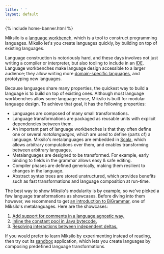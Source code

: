 ```yaml
---
title: ' '
layout: default
---
```


{% include home-banner.html %}

Miksilo is a [language workbench](https://en.wikipedia.org/wiki/Language_workbench), which is a tool to construct programming languages. Miksilo let's you create languages quickly, by building on top of existing languages.

Language construction is notoriously hard, and these days involves not just writing a compiler or interpreter, but also tooling to include in an [IDE](https://en.wikipedia.org/wiki/Integrated_development_environment). Language workbenches make language design accessible to a larger audience; they allow writing more [domain-specific languages](https://en.wikipedia.org/wiki/Domain-specific_language), and prototyping new languages.

Because languages share many properties, the quickest way to build a language is to build on top of existing ones. Although most language workbenches allow some language reuse, Miksilo is built for modular language design. To achieve that goal, it has the following properties:

- Languages are composed of many small transformations.
- Language transformations are packaged as reusable units with explicit dependencies between them.
- An important part of language workbenches is that they often define one or several _metalanguages_, which are used to define (parts of) a language. Miksilo's metalanguages are embedded in [Scala](http://www.scala-lang.org), which allows arbitrary computations over them, and enables transforming between arbitrary languages.
- Metalanguages are designed to be transformed. For example, early binding to fields in the grammar allows easy & safe editing.
- Compiler phases are defined generically, making them resilient to changes in the language.
- Abstract syntax trees are stored unstructured, which provides benefits such as fast transformations and language composition at run-time.

The best way to show Miksilo's modularity is by example, so we've picked a few language transformations as showcases. Before diving into them however, we recommend to get [an introduction to BiGrammar](http://keyboarddrummer.github.io/Miksilo/grammar/introduction/), one of Miksilo's metalanguages. Here are the showcases:

1. [Add support for comments in a language agnostic way.](http://keyboarddrummer.github.io/Miksilo/grammar/trivia/)
1. [Inline the constant pool in Java bytecode.](http://keyboarddrummer.github.io/Miksilo/deltas/inline-constant-pool/)
1. [Resolving interactions between independent deltas.](http://keyboarddrummer.github.io/Miksilo/deltas/delta-interactions/)

If you would prefer to learn Miksilo by experimenting instead of reading, then try out its [sandbox](http://keyboarddrummer.github.io/Miksilo/core/sandbox/) application, which lets you create languages by composing predefined language transformations.